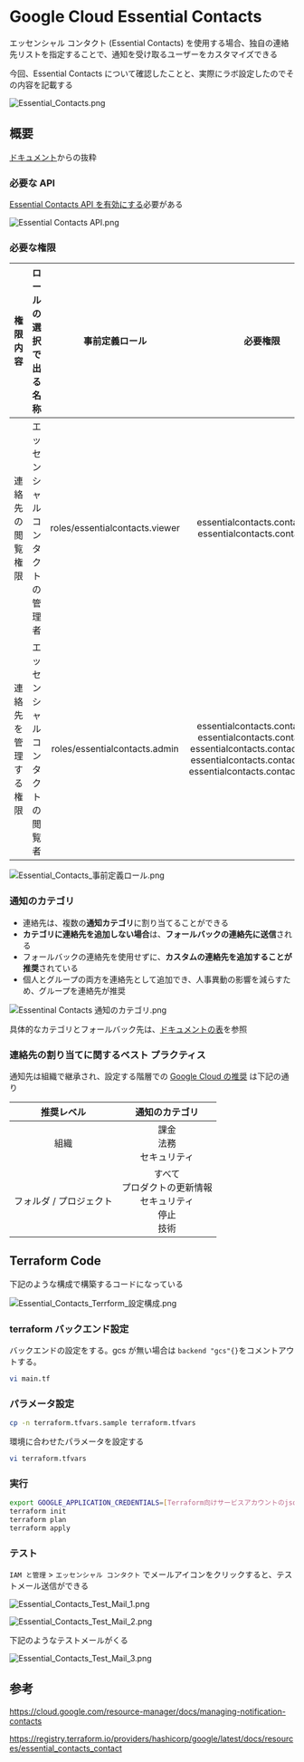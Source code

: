Google Cloud Essential Contacts
====

エッセンシャル コンタクト (Essential Contacts) を使用する場合、独自の連絡先リストを指定することで、通知を受け取るユーザーをカスタマイズできる

今回、Essential Contacts について確認したことと、実際にラボ設定したのでその内容を記載する

![Essential_Contacts.png](images/Essential_Contacts.png)

## 概要

[ドキュメント](https://cloud.google.com/resource-manager/docs/managing-notification-contacts)からの抜粋

### 必要な API

[Essential Contacts API を有効にする](https://console.cloud.google.com/flows/enableapi?apiid=essentialcontacts.googleapis.com&_ga=2.16018354.568551355.1644550687-669251723.1606488380)必要がある


![Essential Contacts API.png](images/Essential_Contacts_API.png)

### 必要な権限

| 権限内容 | ロールの選択で出る名称| 事前定義ロール | 必要権限 |
|:-:|:-:|:-:|:-:|
| 連絡先の閲覧権限 | エッセンシャル コンタクトの管理者 | roles/essentialcontacts.viewer | essentialcontacts.contacts.get <br> essentialcontacts.contacts.list |
| 連絡先を管理する権限 | エッセンシャル コンタクトの閲覧者 | roles/essentialcontacts.admin | essentialcontacts.contacts.get <br> essentialcontacts.contacts.list <br> essentialcontacts.contacts.create <br> essentialcontacts.contacts.delete <br> essentialcontacts.contacts.update <br>  |

![Essential_Contacts_事前定義ロール.png](images/Essential_Contacts_事前定義ロール.png)


### 通知のカテゴリ

- 連絡先は、複数の**通知カテゴリ**に割り当てることができる
- **カテゴリに連絡先を追加しない場合**は、**フォールバックの連絡先に送信**される
- フォールバックの連絡先を使用せずに、**カスタムの連絡先を追加することが推奨**されている
- 個人とグループの両方を連絡先として追加でき、人事異動の影響を減らすため、グループを連絡先が推奨

![Essentinal Contacts 通知のカテゴリ.png](images/Essential_Contacts_通知のカテゴリ.png)

具体的なカテゴリとフォールバック先は、[ドキュメントの表](https://cloud.google.com/resource-manager/docs/managing-notification-contacts#notification-categories)を参照

### 連絡先の割り当てに関するベスト プラクティス

通知先は組織で継承され、設定する階層での [Google Cloud の推奨](https://cloud.google.com/resource-manager/docs/managing-notification-contacts#contact-inheritance) は下記の通り

| 推奨レベル | 通知のカテゴリ |
|:-:|:-:|
| 組織 | 課金 <br> 法務 <br> セキュリティ |
| フォルダ / プロジェクト | すべて<br> プロダクトの更新情報 <br> セキュリティ <br> 停止 <br> 技術 |

## Terraform Code

下記のような構成で構築するコードになっている

![Essential_Contacts_Terrform_設定構成.png](images/Essential_Contacts_Terrform_設定構成.png)

### terraform バックエンド設定
バックエンドの設定をする。gcs が無い場合は `backend "gcs"{}`をコメントアウトする。

```sh
vi main.tf
```

### パラメータ設定

```sh
cp -n terraform.tfvars.sample terraform.tfvars
```

環境に合わせたパラメータを設定する

```sh
vi terraform.tfvars
```

### 実行

```sh
export GOOGLE_APPLICATION_CREDENTIALS=[Terraform向けサービスアカウントのjsonキーパス]
terraform init
terraform plan
terraform apply
```

### テスト

`IAM と管理` > `エッセンシャル コンタクト` でメールアイコンをクリックすると、テストメール送信ができる

![Essential_Contacts_Test_Mail_1.png](images/Essential_Contacts_Test_Mail_1.png)

![Essential_Contacts_Test_Mail_2.png](images/Essential_Contacts_Test_Mail_2.png)

下記のようなテストメールがくる

![Essential_Contacts_Test_Mail_3.png](images/Essential_Contacts_Test_Mail_3.png)


## 参考

https://cloud.google.com/resource-manager/docs/managing-notification-contacts

https://registry.terraform.io/providers/hashicorp/google/latest/docs/resources/essential_contacts_contact
